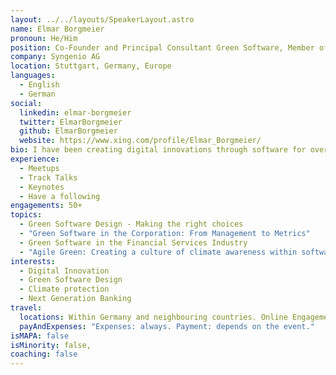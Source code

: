 ```yaml
---
layout: ../../layouts/SpeakerLayout.astro
name: Elmar Borgmeier
pronoun: He/Him
position: Co-Founder and Principal Consultant Green Software, Member of the GSF Standards Group
company: Syngenio AG
location: Stuttgart, Germany, Europe
languages:
  - English
  - German
social:
  linkedin: elmar-borgmeier
  twitter: ElmarBorgmeier
  github: ElmarBorgmeier
  website: https://www.xing.com/profile/Elmar_Borgmeier/
bio: I have been creating digital innovations through software for over 20 years. To this end, I co-founded Syngenio AG, Germany, in 2001. The focus of my work has mostly been the financial sector. Since 2007, I have been designing dedicated FinTech solutions with Syngenio and supporting banks in their digital transformation - through technology, but also through cultural change towards agile methods and lean startup approaches. I am also regularly invited to speak on these topics. Both at management events such as the Innovations For Banks conference, at sustainability events such as the Green World Tour or technology conferences such as W-JAX. In addition, I participate as keynote speaker in webinars of different companies. In the 2010s, I wrote the blog NextGenerationFinance, which was voted one of the ten most important finance blogs in Germany. Privately, I have always been climate-conscious and use car sharing, for example. That's why I was thrilled to be able to be part of the Green Software Design initiative. Here I communicate in particular on topics relevant to corporate management, sustainability officers and IT management.
experience:
  - Meetups
  - Track Talks
  - Keynotes
  - Have a following
engagements: 50+
topics:
  - Green Software Design - Making the right choices
  - "Green Software in the Corporation: From Management to Metrics"
  - Green Software in the Financial Services Industry
  - "Agile Green: Creating a culture of climate awareness within software engineering teams"
interests:
  - Digital Innovation
  - Green Software Design
  - Climate protection
  - Next Generation Banking
travel:
  locations: Within Germany and neighbouring countries. Online Engagements worldwide.
  payAndExpenses: "Expenses: always. Payment: depends on the event."
isMAPA: false
isMinority: false,
coaching: false
---
```

